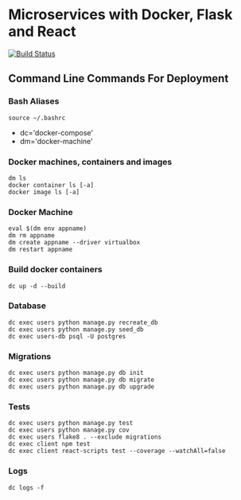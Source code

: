 # Microservices with Docker, Flask and React

[![Build Status](https://travis-ci.com/viliusgudziunas/testdriven-app-tutorial.svg?branch=master)](https://travis-ci.com/viliusgudziunas/testdriven-app-tutorial)

## Command Line Commands For Deployment

### Bash Aliases

```
source ~/.bashrc
```

- dc='docker-compose'
- dm='docker-machine'

### Docker machines, containers and images

```
dm ls
docker container ls [-a]
docker image ls [-a]
```

### Docker Machine

```
eval $(dm env appname)
dm rm appname
dm create appname --driver virtualbox
dm restart appname
```

### Build docker containers

```
dc up -d --build
```

### Database

```
dc exec users python manage.py recreate_db
dc exec users python manage.py seed_db
dc exec users-db psql -U postgres
```

### Migrations

```
dc exec users python manage.py db init
dc exec users python manage.py db migrate
dc exec users python manage.py db upgrade
```

### Tests

```
dc exec users python manage.py test
dc exec users python manage.py cov
dc exec users flake8 . --exclude migrations
dc exec client npm test
dc exec client react-scripts test --coverage --watchAll=false
```

### Logs

```
dc logs -f
```
